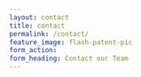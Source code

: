 ```yaml
---
layout: contact
title: contact
permalink: /contact/
feature_image: flash-patent-pic
form_action:
form_heading: Contact our Team
---
```

